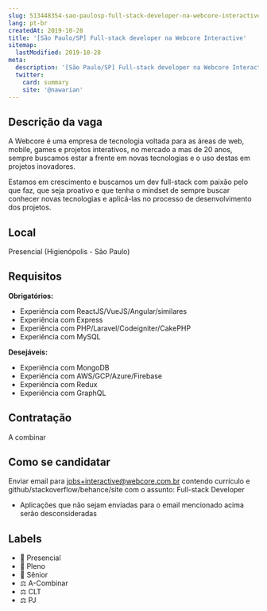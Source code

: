 ```yaml
---
slug: 513448354-sao-paulosp-full-stack-developer-na-webcore-interactive
lang: pt-br
createdAt: 2019-10-28
title: '[São Paulo/SP] Full-stack developer na Webcore Interactive'
sitemap:
  lastModified: 2019-10-28
meta:
  description: '[São Paulo/SP] Full-stack developer na Webcore Interactive'
  twitter:
    card: summary
    site: '@nawarian'
---
```

## Descrição da vaga

A Webcore é uma empresa de tecnologia voltada para as áreas de web, mobile, games e projetos interativos, no mercado a mas de 20 anos, sempre buscamos estar a frente em novas tecnologias e o uso destas em projetos inovadores.

Estamos em crescimento e buscamos um dev full-stack com paixão pelo que faz, que seja proativo e que tenha o mindset de sempre buscar conhecer novas tecnologias e aplicá-las no processo de desenvolvimento dos projetos.

## Local

Presencial (Higienópolis - São Paulo)

## Requisitos

**Obrigatórios:**
- Experiência com ReactJS/VueJS/Angular/similares
- Experiência com Express
- Experiência com PHP/Laravel/Codeigniter/CakePHP
- Experiência com MySQL

**Desejáveis:**
- Experiência com MongoDB
- Experiência com AWS/GCP/Azure/Firebase
- Experiência com Redux
- Experiência com GraphQL

## Contratação

A combinar

## Como se candidatar

Enviar email para jobs+interactive@webcore.com.br contendo currículo e github/stackoverflow/behance/site com o assunto: Full-stack Developer

* Aplicações que não sejam enviadas para o email mencionado acima serão desconsideradas

## Labels

- 🏢 Presencial
- 👨 Pleno
- 👴 Sênior
- ⚖️ A-Combinar
- ⚖️ CLT
- ⚖️ PJ
